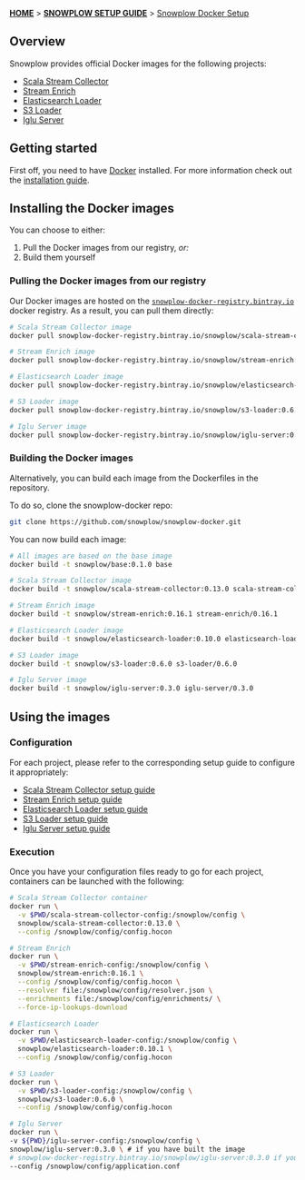 [**HOME**](Home) > [**SNOWPLOW SETUP GUIDE**](Setting-up-Snowplow) > [Snowplow Docker Setup](Snowplow-Docker-Setup)

## Overview

Snowplow provides official Docker images for the following projects:

- [Scala Stream Collector](Scala-Stream-Collector)
- [Stream Enrich](Stream-Enrich)
- [Elasticsearch Loader](Elasticsearch-Loader)
- [S3 Loader](S3-Loader)
- [Iglu Server][iglu-server]

## Getting started

First off, you need to have [Docker][docker] installed. For more information check out the
[installation guide][installation-guide].

## Installing the Docker images

You can choose to either:

1. Pull the Docker images from our registry, _or:_
2. Build them yourself

### Pulling the Docker images from our registry

Our Docker images are hosted on the [`snowplow-docker-registry.bintray.io`][registry] docker
registry. As a result, you can pull them directly:

```bash
# Scala Stream Collector image
docker pull snowplow-docker-registry.bintray.io/snowplow/scala-stream-collector:0.13.0

# Stream Enrich image
docker pull snowplow-docker-registry.bintray.io/snowplow/stream-enrich:0.16.1

# Elasticsearch Loader image
docker pull snowplow-docker-registry.bintray.io/snowplow/elasticsearch-loader:0.10.1

# S3 Loader image
docker pull snowplow-docker-registry.bintray.io/snowplow/s3-loader:0.6.0

# Iglu Server image
docker pull snowplow-docker-registry.bintray.io/snowplow/iglu-server:0.3.0
```

### Building the Docker images

Alternatively, you can build each image from the Dockerfiles in the repository.

To do so, clone the snowplow-docker repo:

```bash
git clone https://github.com/snowplow/snowplow-docker.git
```

You can now build each image:

```bash
# All images are based on the base image
docker build -t snowplow/base:0.1.0 base

# Scala Stream Collector image
docker build -t snowplow/scala-stream-collector:0.13.0 scala-stream-collector/0.13.0

# Stream Enrich image
docker build -t snowplow/stream-enrich:0.16.1 stream-enrich/0.16.1

# Elasticsearch Loader image
docker build -t snowplow/elasticsearch-loader:0.10.0 elasticsearch-loader/0.10.1

# S3 Loader image
docker build -t snowplow/s3-loader:0.6.0 s3-loader/0.6.0

# Iglu Server image
docker build -t snowplow/iglu-server:0.3.0 iglu-server/0.3.0
```

## Using the images

### Configuration

For each project, please refer to the corresponding setup guide to configure it appropriately:

- [Scala Stream Collector setup guide](Configure-the-Scala-Stream-Collector)
- [Stream Enrich setup guide](Configure-Stream-Enrich)
- [Elasticsearch Loader setup guide](Elasticsearch-Loader-Setup)
- [S3 Loader setup guide](Snowplow-S3-Loader-Setup)
- [Iglu Server setup guide][iglu-server-setup]

### Execution

Once you have your configuration files ready to go for each project, containers can be launched
with the following:

```bash
# Scala Stream Collector container
docker run \
  -v $PWD/scala-stream-collector-config:/snowplow/config \
  snowplow/scala-stream-collector:0.13.0 \
  --config /snowplow/config/config.hocon

# Stream Enrich
docker run \
  -v $PWD/stream-enrich-config:/snowplow/config \
  snowplow/stream-enrich:0.16.1 \
  --config /snowplow/config/config.hocon \
  --resolver file:/snowplow/config/resolver.json \
  --enrichments file:/snowplow/config/enrichments/ \
  --force-ip-lookups-download

# Elasticsearch Loader
docker run \
  -v $PWD/elasticsearch-loader-config:/snowplow/config \
  snowplow/elasticsearch-loader:0.10.1 \
  --config /snowplow/config/config.hocon

# S3 Loader
docker run \
  -v $PWD/s3-loader-config:/snowplow/config \
  snowplow/s3-loader:0.6.0 \
  --config /snowplow/config/config.hocon

# Iglu Server
docker run \
-v ${PWD}/iglu-server-config:/snowplow/config \
snowplow/iglu-server:0.3.0 \ # if you have built the image
# snowplow-docker-registry.bintray.io/snowplow/iglu-server:0.3.0 if you have pulled the image
--config /snowplow/config/application.conf
```

[docker]: https://www.docker.com
[installation-guide]: https://docs.docker.com/engine/installation/
[registry]: https://bintray.com/snowplow/registry
[iglu-server]: https://github.com/snowplow/iglu/wiki/Iglu-server
[iglu-server-setup]: https://github.com/snowplow/iglu/wiki/Iglu-server-setup

